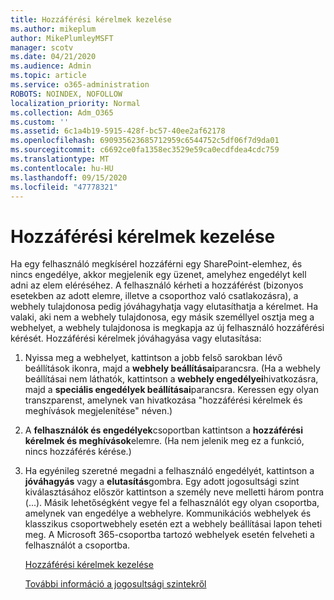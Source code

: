 ```yaml
---
title: Hozzáférési kérelmek kezelése
ms.author: mikeplum
author: MikePlumleyMSFT
manager: scotv
ms.date: 04/21/2020
ms.audience: Admin
ms.topic: article
ms.service: o365-administration
ROBOTS: NOINDEX, NOFOLLOW
localization_priority: Normal
ms.collection: Adm_O365
ms.custom: ''
ms.assetid: 6c1a4b19-5915-428f-bc57-40ee2af62178
ms.openlocfilehash: 690935623685712959c6544752c5df06f7d9da01
ms.sourcegitcommit: c6692ce0fa1358ec3529e59ca0ecdfdea4cdc759
ms.translationtype: MT
ms.contentlocale: hu-HU
ms.lasthandoff: 09/15/2020
ms.locfileid: "47778321"
---
```

# <a name="manage-access-requests"></a>Hozzáférési kérelmek kezelése

Ha egy felhasználó megkísérel hozzáférni egy SharePoint-elemhez, és nincs engedélye, akkor megjelenik egy üzenet, amelyhez engedélyt kell adni az elem eléréséhez. A felhasználó kérheti a hozzáférést (bizonyos esetekben az adott elemre, illetve a csoporthoz való csatlakozásra), a webhely tulajdonosa pedig jóváhagyhatja vagy elutasíthatja a kérelmet. Ha valaki, aki nem a webhely tulajdonosa, egy másik személlyel osztja meg a webhelyet, a webhely tulajdonosa is megkapja az új felhasználó hozzáférési kérését. Hozzáférési kérelmek jóváhagyása vagy elutasítása:
  
1. Nyissa meg a webhelyet, kattintson a jobb felső sarokban lévő beállítások ikonra, majd a **webhely beállításai**parancsra. (Ha a webhely beállításai nem láthatók, kattintson a **webhely engedélyei**hivatkozásra, majd a **speciális engedélyek beállításai**parancsra. Keressen egy olyan transzparenst, amelynek van hivatkozása "hozzáférési kérelmek és meghívások megjelenítése" néven.)
    
2. A **felhasználók és engedélyek**csoportban kattintson a **hozzáférési kérelmek és meghívások**elemre. (Ha nem jelenik meg ez a funkció, nincs hozzáférés kérése.)
    
3. Ha egyénileg szeretné megadni a felhasználó engedélyét, kattintson a **jóváhagyás** vagy a **elutasítás**gombra. Egy adott jogosultsági szint kiválasztásához először kattintson a személy neve melletti három pontra (...). Másik lehetőségként vegye fel a felhasználót egy olyan csoportba, amelynek van engedélye a webhelyre. Kommunikációs webhelyek és klasszikus csoportwebhely esetén ezt a webhely beállításai lapon teheti meg. A Microsoft 365-csoportba tartozó webhelyek esetén felveheti a felhasználót a csoportba.
    
    [Hozzáférési kérelmek kezelése ](https://go.microsoft.com/fwlink/?linkid=2008747)
    
    [További információ a jogosultsági szintekről](https://go.microsoft.com/fwlink/?linkid=867071)
    

